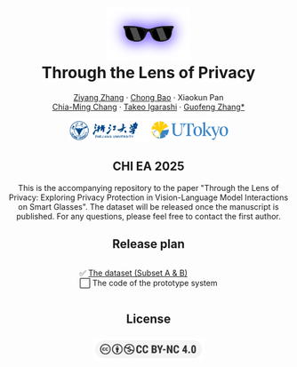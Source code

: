 <p align="center">
  <h1 align="center"><img src="assets/Lens.png" width="150"><br>Through the Lens of Privacy</h1>
  <p align="center">
    <a href="https://zion-ziyang.github.io/">Ziyang&nbsp;Zhang</a>
    ·
    <a href="https://chobao.github.io/">Chong&nbsp;Bao</a>
    ·
    Xiaokun&nbsp;Pan
    <br>
    <a href="https://chiamingchang.com/">Chia-Ming&nbsp;Chang</a>
    ·
    <a href="https://www-ui.is.s.u-tokyo.ac.jp/~takeo/">Takeo&nbsp;Igarashi</a>
    ·
    <a href="http://www.cad.zju.edu.cn/home/gfzhang/">Guofeng&nbsp;Zhang*</a>
  </p>
  <p align="center">
     <img src="assets/Affiliation.png" alt="Logo" height="40">
  </p>

<h2 align="center">CHI EA 2025</h2>

  <p align="center">
    This is the accompanying repository to the paper "Through the Lens of Privacy: Exploring Privacy Protection in Vision-Language Model Interactions on Smart Glasses". The dataset will be released once the manuscript is published. For any questions, please feel free to contact the first author.
  </p>

  <p align="center">
  <h2 align="center">Release plan</h2>
    <div style="display: flex; justify-content: center; margin: 0 auto; max-width: 600px;">
    <ul style="list-style-type: none; padding-left: 0; text-align: left;">
      <li>✅ <a href="dataset/">The dataset (Subset A & B)</a></li>
      <li>⬜ The code of the prototype system</li>
    </ul>
  </div>
  </p>

  <p align="center">
  <h2 align="center">License</h2>
    <h3 align="center"><img src="assets/License.png" width="200"></h3>
  </p>
</p>